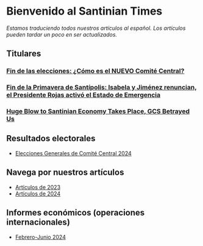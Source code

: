 # Bienvenido al Santinian Times

*Estamos traduciendo todos nuestros artículos al español. Los artículos pueden tardar un poco en ser actualizados.*

## Titulares

### [Fin de las elecciones: ¿Cómo es el NUEVO Comité Central?](/2024/10/times_10-20-2024.md#fin-de-las-elecciones-¿cómo-es-el-nuevo-comité-central)

### [Fin de la Primavera de Santípolis: Isabela y Jiménez renuncian, el Presidente Rojas activó el Estado de Emergencia](/2024/09/times_09-17-2024.md#fin-de-la-primavera-de-santípolis-isabela-y-jiménez-renuncian-el-presidente-rojas-activó-el-estado-de-emergencia)

### [Huge Blow to Santinian Economy Takes Place, GCS Betrayed Us](/2024/08/times_08-28-2024.md#huge-blow-to-santinian-economy-takes-place-gcs-betrayed-us)

## Resultados electorales

* [Elecciones Generales de Comité Central 2024](/2024/10/times_10-20-2024.md#fin-de-las-elecciones-¿cómo-es-el-nuevo-comité-central)

## Navega por nuestros artículos

* [Artículos de 2023](2023)
* [Artículos de 2024](2024)

## Informes económicos (operaciones internacionales)

* [Febrero-Junio 2024](/2024/06/times_06-17-2024.md#relations-with-oscarland-are-still-bitter-sweet-first-semester-closes)
